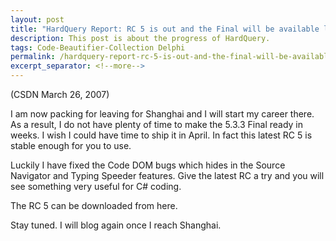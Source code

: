 ```yaml
---
layout: post
title: "HardQuery Report: RC 5 is out and the Final will be available late in April"
description: This post is about the progress of HardQuery.
tags: Code-Beautifier-Collection Delphi
permalink: /hardquery-report-rc-5-is-out-and-the-final-will-be-available-late-in-april-22bf25edde59
excerpt_separator: <!--more-->
---
```

(CSDN March 26, 2007)

I am now packing for leaving for Shanghai and I will start my career there. As a result, I do not have plenty of time to make the 5.3.3 Final ready in weeks. I wish I could have time to ship it in April. In fact this latest RC 5 is stable enough for you to use.

Luckily I have fixed the Code DOM bugs which hides in the Source Navigator and Typing Speeder features. Give the latest RC a try and you will see something very useful for C# coding.

The RC 5 can be downloaded from here.

Stay tuned. I will blog again once I reach Shanghai.
<!--more-->